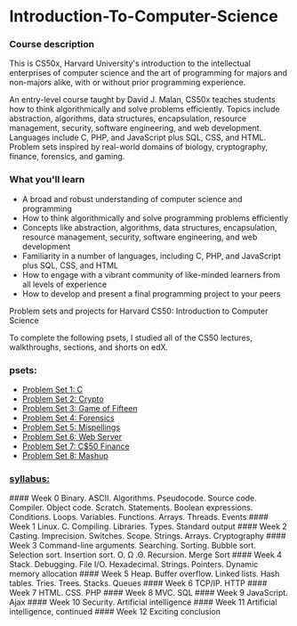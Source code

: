 # Introduction-To-Computer-Science

### Course description
This is CS50x, Harvard University's introduction to the intellectual enterprises of computer science and the art of programming for majors and non-majors alike, with or without prior programming experience. 

An entry-level course taught by David J. Malan, CS50x teaches students how to think algorithmically and solve problems efficiently. Topics include abstraction, algorithms, data structures, encapsulation, resource management, security, software engineering, and web development. Languages include C, PHP, and JavaScript plus SQL, CSS, and HTML. Problem sets inspired by real-world domains of biology, cryptography, finance, forensics, and gaming.

### What you'll learn
* A broad and robust understanding of computer science and programming
* How to think algorithmically and solve programming problems efficiently
* Concepts like abstraction, algorithms, data structures, encapsulation, resource management, security, software engineering, and web development
* Familiarity in a number of languages, including C, PHP, and JavaScript plus SQL, CSS, and HTML
* How to engage with a vibrant community of like-minded learners from all levels of experience
* How to develop and present a final programming project to your peers




Problem sets and projects for Harvard CS50: Introduction to Computer Science

To complete the following psets, I studied all of the CS50 lectures, walkthroughs, sections, and shorts on edX.

<h3>psets:</h3>

<ul>
<li><a href="http://docs.cs50.net/2016/fall/psets/1/pset1.html">Problem Set 1: C</a></li>
<li><a href="http://docs.cs50.net/2016/fall/psets/2/pset2.html">Problem Set 2: Crypto</a></li>
<li><a href="http://docs.cs50.net/2016/fall/psets/3/pset3.html">Problem Set 3: Game of Fifteen</a></li>
<li><a href="http://docs.cs50.net/2016/fall/psets/4/pset4.html">Problem Set 4: Forensics</a></li>
<li><a href="http://docs.cs50.net/2016/fall/psets/5/pset5.html">Problem Set 5: Mispellings</a></li>
<li><a href="http://docs.cs50.net/2016/fall/psets/6/pset6.html">Problem Set 6: Web Server</a></li>
<li><a href="http://docs.cs50.net/2016/fall/psets/7/pset7.html">Problem Set 7: C$50 Finance</a></li>
<li><a href="http://docs.cs50.net/2016/fall/psets/8/pset8.html">Problem Set 8: Mashup</a></li>
</ul>


<h3><a href="http://docs.cs50.net/2016/fall/syllabus/cs50.html">syllabus:</a></h3>
#### Week 0
Binary. ASCII. Algorithms. Pseudocode. Source code. Compiler. Object code. Scratch. Statements. Boolean expressions. Conditions. Loops. Variables. Functions. Arrays. Threads. Events
#### Week 1
Linux. C. Compiling. Libraries. Types. Standard output
#### Week 2
Casting. Imprecision. Switches. Scope. Strings. Arrays. Cryptography
#### Week 3
Command-line arguments. Searching. Sorting. Bubble sort. Selection sort. Insertion sort. O. Ω .Θ. Recursion. Merge Sort
#### Week 4
Stack. Debugging. File I/O. Hexadecimal. Strings. Pointers. Dynamic memory allocation
#### Week 5
Heap. Buffer overflow. Linked lists. Hash tables. Tries. Trees. Stacks. Queues
#### Week 6
TCP/IP. HTTP
#### Week 7
HTML. CSS. PHP
#### Week 8
MVC. SQL
#### Week 9
JavaScript. Ajax
#### Week 10
Security. Artificial intelligence
#### Week 11
Artificial intelligence, continued
#### Week 12
Exciting conclusion
